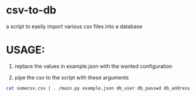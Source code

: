 # csv-to-db
a script to easily import various csv files into a database

# USAGE:
1. replace the values in example.json with the wanted configuration

2. pipe the csv to the script with these arguments
```sh 
cat somecsv.csv | . /main.py example.json db_user db_passwd db_address db_port db_database
```


